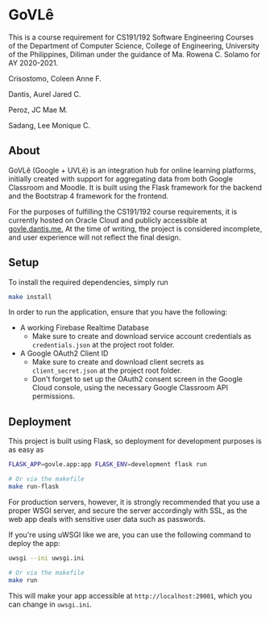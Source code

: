 # GoVLê

This is a course requirement for CS191/192 Software Engineering Courses of the Department of Computer Science, College of Engineering, University of the Philippines, Diliman under the guidance of Ma. Rowena C. Solamo for AY 2020-2021.

Crisostomo, Coleen Anne F.

Dantis, Aurel Jared C.

Peroz, JC Mae M.

Sadang, Lee Monique C.

## About

GoVLê (Google + UVLê) is an integration hub for online learning platforms, initially created with support for aggregating data from both Google Classroom and Moodle. It is built using the Flask framework for the backend and the Bootstrap 4 framework for the frontend.

For the purposes of fulfilling the CS191/192 course requirements, it is currently hosted on Oracle Cloud and publicly accessible at [govle.dantis.me.](https://govle.dantis.me) At the time of writing, the project is considered incomplete, and user experience will not reflect the final design.

## Setup

To install the required dependencies, simply run

```bash
make install
```

In order to run the application, ensure that you have the following:

-   A working Firebase Realtime Database
    -   Make sure to create and download service account credentials as `credentials.json` at the project root folder.
-   A Google OAuth2 Client ID
    -   Make sure to create and download client secrets as `client_secret.json` at the project root folder.
    -   Don't forget to set up the OAuth2 consent screen in the Google Cloud console, using the necessary Google Classroom API permissions.

## Deployment

This project is built using Flask, so deployment for development purposes is as easy as

```bash
FLASK_APP=govle.app:app FLASK_ENV=development flask run

# Or via the makefile
make run-flask
```

For production servers, however, it is strongly recommended that you use a proper WSGI server, and secure the server accordingly with SSL, as the web app deals with sensitive user data such as passwords.

If you're using uWSGI like we are, you can use the following command to deploy the app:

```bash
uwsgi --ini uwsgi.ini

# Or via the makefile
make run
```

This will make your app accessible at `http://localhost:29001`, which you can change in `uwsgi.ini`.
